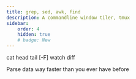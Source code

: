 ```yaml
---
title: grep, sed, awk, find
description: A commandline window tiler, tmux
sidebar:
    order: 4
    hidden: true
    # badge: New
---
```


cat
head
tail [-F]
watch
diff

Parse data way faster than you ever have before
